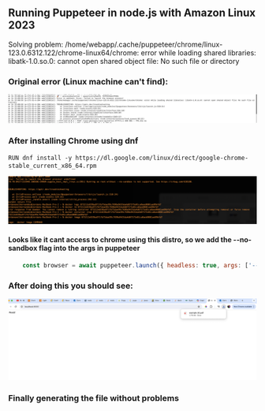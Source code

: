 ## Running Puppeteer in node.js with Amazon Linux 2023

Solving problem: /home/webapp/.cache/puppeteer/chrome/linux-123.0.6312.122/chrome-linux64/chrome: error while loading shared libraries: libatk-1.0.so.0: cannot open shared object file: No such file or directory

### Original error (Linux machine can't find):

![1714263220863](images/README/1714263220863.png)

### After installing Chrome using dnf

```docker
RUN dnf install -y https://dl.google.com/linux/direct/google-chrome-stable_current_x86_64.rpm

```

![1714263373632](images/README/1714263373632.png)

#### Looks like it cant access to chrome using this distro, so we add the --no-sandbox flag into the args in puppeteer

```javascript
    const browser = await puppeteer.launch({ headless: true, args: ['--no-sandbox'] });

```

### After doing this you should see:

![1714263507505](images/README/1714263507505.png)

### Finally generating the file without problems
